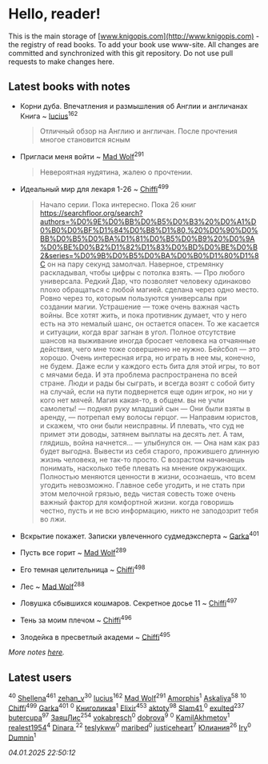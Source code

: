 # Hello, reader!
This is the main storage of [www.knigopis.com](http://www.knigopis.com) - the registry of read books.
To add your book use www-site. All changes are committed and synchronized with this git repository.
Do not use pull requests to make changes here.


## Latest books with notes
* Корни дуба. Впечатления и размышления об Англии и англичанах Книга ~ [lucius](users/113/113248293394986559131-google)<sup>162</sup>
    > Отличный обзор на Англию и англичан. После прочтения многое становится ясным

* Пригласи меня войти ~ [Mad Wolf](users/947/94738840-vkontakte)<sup>291</sup>
    > Невероятная нудятина, жалею о прочтении.

* Идеальный мир для лекаря 1-26 ~ [Chiffi](users/105/105831994080785626680-google)<sup>499</sup>
    > Начало серии. Пока интересно. Пока 26 книг 
    > https://searchfloor.org/search?authors=%D0%9E%D0%BB%D0%B5%D0%B3%20%D0%A1%D0%B0%D0%BF%D1%84%D0%B8%D1%80,%20%D0%90%D0%BB%D0%B5%D0%BA%D1%81%D0%B5%D0%B9%20%D0%9A%D0%BE%D0%B2%D1%82%D1%83%D0%BD%D0%BE%D0%B2&series=%D0%9B%D0%B5%D0%BA%D0%B0%D1%80%D1%8C
    > он на пару секунд замолчал. Наверное, стремянку раскладывал, чтобы цифры с потолка взять. —
    > Про любого универсала. Редкий Дар, что позволяет человеку одинаково плохо обращаться с любой магией. сделана через одно место. Ровно через то, которым пользуются универсалы при создании магии.
    > 	Устрашение — тоже очень важная часть войны. Все хотят жить, и пока противник думает, что у него есть на это немалый шанс, он остается опасен. То же касается и ситуации, когда враг загнан в угол. Полное отсутствие шансов на выживание иногда бросает человека на отчаянные действия, чего мне тоже совершенно не нужно.
    > 	Бейсбол — это хорошо. Очень интересная игра, но играть в нее мы, конечно, не будем. Даже если у каждого есть бита для этой игры, то вот с мячами беда. И эта проблема распространена по всей стране. Люди и рады бы сыграть, и всегда возят с собой биту на случай, если на пути подвернется еще один игрок, но ни у кого нет мячей. Магия какая-то, в общем.
    > вы не учли самолеты! — поднял руку младший сын — Они были взяты в аренду, — потрепал ему волосы герцог. — Направим юристов, и скажем, что они были неисправны. И плевать, что суд не примет эти доводы, затянем выплаты на десять лет. А там, глядишь, война начнется… — улыбнулся он. — Она нам как раз будет выгодна.
    > Вывести из себя старого, прожившего длинную жизнь человека, не так-то просто. С возрастом начинаешь понимать, насколько тебе плевать на мнение окружающих. Полностью меняются ценности в жизни, осознаешь, что всем угодить невозможно. Главное себе угодить, и не стать при этом мелочной грязью, ведь чистая совесть тоже очень важный фактор для комфортной жизни.
    > когда говоришь честно, пусть и не всю информацию, никто не заподозрит тебя во лжи.

* Вскрытие покажет. Записки увлеченного судмедэксперта ~ [Garka](users/115/115753719718250012620-google)<sup>401</sup>

* Пусть все горит ~ [Mad Wolf](users/947/94738840-vkontakte)<sup>289</sup>

* Его темная целительница ~ [Chiffi](users/105/105831994080785626680-google)<sup>498</sup>

* Лес ~ [Mad Wolf](users/947/94738840-vkontakte)<sup>288</sup>

* Ловушка сбывшихся кошмаров. Секретное досье 11 ~ [Chiffi](users/105/105831994080785626680-google)<sup>497</sup>

* Тень за моим плечом ~ [Chiffi](users/105/105831994080785626680-google)<sup>496</sup>

* Злодейка в пресветлый академи ~ [Chiffi](users/105/105831994080785626680-google)<sup>495</sup>


_More notes [here](latest_books_with_notes.md)._


## Latest users
[](users/107/107756383717359753203-google)<sup>40</sup> 
[Shellena](users/134/13413591548892934957-mailru)<sup>461</sup> 
[zehan_v](users/174/174598622-vkontakte)<sup>30</sup> 
[lucius](users/113/113248293394986559131-google)<sup>162</sup> 
[Mad Wolf](users/947/94738840-vkontakte)<sup>291</sup> 
[Amorphis](users/111/111813311426128919318-google)<sup>1</sup> 
[Askaliya](users/326/326783541-vkontakte)<sup>58</sup> 
[](users/105/105803270930838059244-google)<sup>10</sup> 
[Chiffi](users/105/105831994080785626680-google)<sup>499</sup> 
[Garka](users/115/115753719718250012620-google)<sup>401</sup> 
[](users/537/5373417-vkontakte)<sup>0</sup> 
[Книголикая](users/118/118445323552824972692-google)<sup>1</sup> 
[Elixir](users/115/115826717712507836033-google)<sup>453</sup> 
[aktoty](users/275/275766107-vkontakte)<sup>98</sup> 
[Slam41 ](users/103/103558184911332019716-google)<sup>0</sup> 
[exulted](users/100/100599204551896265722-google)<sup>237</sup> 
[butercupa](users/193/193697993-vkontakte)<sup>97</sup> 
[ЗаяцЛис](users/112/112388384595246311466-google)<sup>254</sup> 
[vokabresch](users/109/109100428262719456108-google)<sup>0</sup> 
[dobrova](users/606/6069210-vkontakte)<sup>9</sup> 
[](users/858/858967472-vkontakte)<sup>0</sup> 
[KamilAkhmetov](users/116/116472858042498200155-google)<sup>1</sup> 
[realest1954](users/439/439398-vkontakte)<sup>4</sup> 
[Dinara ](users/107/107718177426132290975-google)<sup>22</sup> 
[teslykww](users/507/50777839-vkontakte)<sup>0</sup> 
[maribed](users/254/25457836-vkontakte)<sup>0</sup> 
[justiceheart](users/404/40488888-vkontakte)<sup>7</sup> 
[Юлиания](users/693/69389439-vkontakte)<sup>26</sup> 
[Iry](users/116/116182444618955408830-google)<sup>0</sup> 
[Dumnin](users/103/103541795835665788358-google)<sup>1</sup> 


_04.01.2025 22:50:12_
